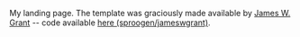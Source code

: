 My landing page. The template was graciously made available by [James W. Grant](http://www.jameswgrant.co.uk/) -- code available [here (sproogen/jameswgrant)](https://github.com/sproogen/jameswgrant).
